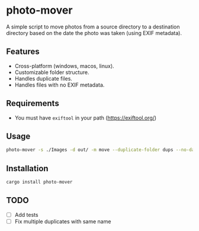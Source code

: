 # photo-mover

A simple script to move photos from a source directory to a destination directory based on the date the photo was taken (using EXIF metadata).

## Features

- Cross-platform (windows, macos, linux).
- Customizable folder structure.
- Handles duplicate files.
- Handles files with no EXIF metadata.

## Requirements

- You must have `exiftool` in your path (https://exiftool.org/)

## Usage

```bash
photo-mover -s ./Images -d out/ -m move --duplicate-folder dups --no-date-folder no-date
```

## Installation

```bash
cargo install photo-mover
```

## TODO

- [ ] Add tests
- [ ] Fix multiple duplicates with same name